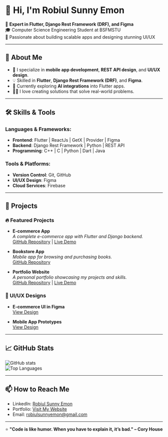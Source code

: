 # 👋 Hi, I'm Robiul Sunny Emon

🚀 **Expert in Flutter, Django Rest Framework (DRF), and Figma**  
🎓 Computer Science Engineering Student at BSFMSTU  
🌟 Passionate about building scalable apps and designing stunning UI/UX  

---

## 🌟 About Me

- 🔭 I specialize in **mobile app development**, **REST API design**, and **UI/UX design**.  
- 💡 Skilled in **Flutter**, **Django Rest Framework (DRF)**, and **Figma**.  
- 🌱 Currently exploring **AI integrations** into Flutter apps.  
- 👨‍💻 I love creating solutions that solve real-world problems.

---

## 🛠️ Skills & Tools

### Languages & Frameworks:
- **Frontend**: Flutter | ReactJs | GetX | Provider | Figma  
- **Backend**: Django Rest Framework | Python | REST API  
- **Programming**: C++ | C | Python | Dart | Java 

### Tools & Platforms:
- **Version Control**: Git, GitHub  
- **UI/UX Design**: Figma  
- **Cloud Services**: Firebase  

---

## 💼 Projects

### 🔥 Featured Projects
- **E-commerce App**  
  _A complete e-commerce app with Flutter and Django backend._  
  [GitHub Repository](#) | [Live Demo](#)

- **Bookstore App**  
  _Mobile app for browsing and purchasing books._  
  [GitHub Repository](#)

- **Portfolio Website**  
  _A personal portfolio showcasing my projects and skills._  
  [GitHub Repository](#) | [Live Demo](#)

### 🎨 UI/UX Designs
- **E-commerce UI in Figma**  
  [View Design](#)

- **Mobile App Prototypes**  
  [View Design](#)

---

## 📈 GitHub Stats

![GitHub stats](https://github-readme-stats.vercel.app/api?username=your-username&show_icons=true&theme=radical)  
![Top Languages](https://github-readme-stats.vercel.app/api/top-langs/?username=your-username&layout=compact&theme=radical)

---

## 📫 How to Reach Me

- LinkedIn: [Robiul Sunny Emon](#)  
- Portfolio: [Visit My Website](#)  
- Email: robiulsunnyemon@gmail.com  

---

⭐ **"Code is like humor. When you have to explain it, it’s bad." – Cory House**
